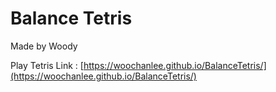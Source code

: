 # Balance Tetris

Made by Woody

Play Tetris Link : [https://woochanlee.github.io/BalanceTetris/](https://woochanlee.github.io/BalanceTetris/)
